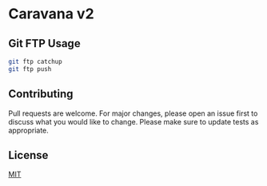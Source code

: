 # Caravana v2


## Git FTP Usage

```bash
git ftp catchup
git ftp push
```

## Contributing
Pull requests are welcome. For major changes, please open an issue first to discuss what you would like to change.
Please make sure to update tests as appropriate.

## License
[MIT](https://choosealicense.com/licenses/mit/)